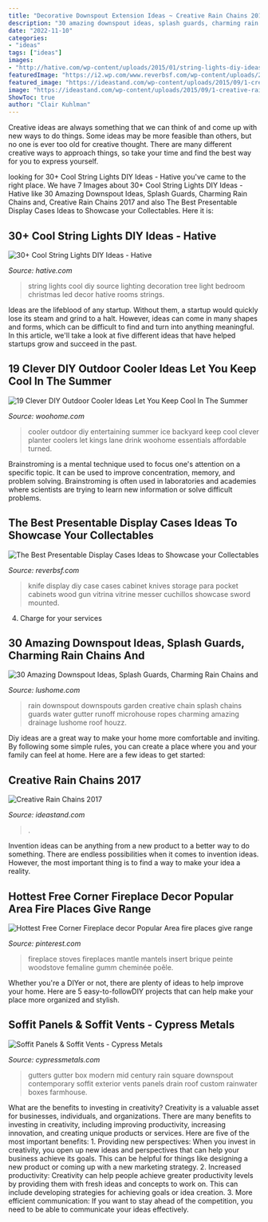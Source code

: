```yaml
---
title: "Decorative Downspout Extension Ideas ~ Creative Rain Chains 2017"
description: "30 amazing downspout ideas, splash guards, charming rain chains and"
date: "2022-11-10"
categories:
- "ideas"
tags: ["ideas"]
images:
- "http://hative.com/wp-content/uploads/2015/01/string-lights-diy-ideas/27-string-lights-diy-ideas.jpg"
featuredImage: "https://i2.wp.com/www.reverbsf.com/wp-content/uploads/2017/06/DIY-Knife-Display-Case.jpg?resize=682.5%2C1024"
featured_image: "https://ideastand.com/wp-content/uploads/2015/09/1-creative-rain-chains.jpg"
image: "https://ideastand.com/wp-content/uploads/2015/09/1-creative-rain-chains.jpg"
ShowToc: true
author: "Clair Kuhlman"
---
```



Creative ideas are always something that we can think of and come up with new ways to do things. Some ideas may be more feasible than others, but no one is ever too old for creative thought. There are many different creative ways to approach things, so take your time and find the best way for you to express yourself.

	

		
looking for 30+ Cool String Lights DIY Ideas - Hative you've came to the right place. We have 7 Images about 30+ Cool String Lights DIY Ideas - Hative like 30 Amazing Downspout Ideas, Splash Guards, Charming Rain Chains and, Creative Rain Chains 2017 and also The Best Presentable Display Cases Ideas to Showcase your Collectables. Here it is:
		
    
## 30+ Cool String Lights DIY Ideas - Hative

<img loading=lazy src="http://hative.com/wp-content/uploads/2015/01/string-lights-diy-ideas/27-string-lights-diy-ideas.jpg" onerror="this.onerror=null;this.src='https://tse4.mm.bing.net/th?id=OIP.oaoiOre59uFKUhHaYEqeIgHaJ5&amp;pid=15.1';" alt="30+ Cool String Lights DIY Ideas - Hative">

_Source: hative.com_

>string lights cool diy source lighting decoration tree light bedroom christmas led decor hative rooms strings. 

	

Ideas are the lifeblood of any startup. Without them, a startup would quickly lose its steam and grind to a halt. However, ideas can come in many shapes and forms, which can be difficult to find and turn into anything meaningful. In this article, we'll take a look at five different ideas that have helped startups grow and succeed in the past.

    
## 19 Clever DIY Outdoor Cooler Ideas Let You Keep Cool In The Summer

<img loading=lazy src="http://www.woohome.com/wp-content/uploads/2015/06/outdoor-cooler-ideas-woohome-14.jpg" onerror="this.onerror=null;this.src='https://tse2.mm.bing.net/th?id=OIP.fzLKgrsi-p-2oY4n3SMD1QHaK4&amp;pid=15.1';" alt="19 Clever DIY Outdoor Cooler Ideas Let You Keep Cool In The Summer">

_Source: woohome.com_

>cooler outdoor diy entertaining summer ice backyard keep cool clever planter coolers let kings lane drink woohome essentials affordable turned. 

	

Brainstroming is a mental technique used to focus one's attention on a specific topic. It can be used to improve concentration, memory, and problem solving. Brainstroming is often used in laboratories and academies where scientists are trying to learn new information or solve difficult problems.

    
## The Best Presentable Display Cases Ideas To Showcase Your Collectables

<img loading=lazy src="https://i2.wp.com/www.reverbsf.com/wp-content/uploads/2017/06/DIY-Knife-Display-Case.jpg?resize=682.5%2C1024" onerror="this.onerror=null;this.src='https://tse3.mm.bing.net/th?id=OIP.K72TXumrY1Ux7Y_9Iqw_dAHaLH&amp;pid=15.1';" alt="The Best Presentable Display Cases Ideas to Showcase your Collectables">

_Source: reverbsf.com_

>knife display diy case cases cabinet knives storage para pocket cabinets wood gun vitrina vitrine messer cuchillos showcase sword mounted. 

	

4. Charge for your services 

    
## 30 Amazing Downspout Ideas, Splash Guards, Charming Rain Chains And

<img loading=lazy src="https://www.lushome.com/wp-content/uploads/2012/10/rain-chain-rope-downspout-design-ideas-4.jpg" onerror="this.onerror=null;this.src='https://tse4.mm.bing.net/th?id=OIP.SsQmPzXEuQAQsYXjAKig1AAAAA&amp;pid=15.1';" alt="30 Amazing Downspout Ideas, Splash Guards, Charming Rain Chains and">

_Source: lushome.com_

>rain downspout downspouts garden creative chain splash chains guards water gutter runoff microhouse ropes charming amazing drainage lushome roof houzz. 

	

Diy ideas are a great way to make your home more comfortable and inviting. By following some simple rules, you can create a place where you and your family can feel at home. Here are a few ideas to get started: 

    
## Creative Rain Chains 2017

<img loading=lazy src="https://ideastand.com/wp-content/uploads/2015/09/1-creative-rain-chains.jpg" onerror="this.onerror=null;this.src='https://tse1.mm.bing.net/th?id=OIP.pW_4Mn4JiR55F3Vsz6Fk5QHaLe&amp;pid=15.1';" alt="Creative Rain Chains 2017">

_Source: ideastand.com_

>. 

	

Invention ideas can be anything from a new product to a better way to do something. There are endless possibilities when it comes to invention ideas. However, the most important thing is to find a way to make your idea a reality.

    
## Hottest Free Corner Fireplace Decor Popular Area Fire Places Give Range

<img loading=lazy src="https://i.pinimg.com/564x/cb/78/cb/cb78cbc50adaa7513029073b25a571a4.jpg" onerror="this.onerror=null;this.src='https://tse2.mm.bing.net/th?id=OIP.ikkF9YN37orPMIyKPAknewHaJ4&amp;pid=15.1';" alt="Hottest Free Corner Fireplace decor Popular Area fire places give range">

_Source: pinterest.com_

>fireplace stoves fireplaces mantle mantels insert brique peinte woodstove femaline gumm cheminée poêle. 

	

Whether you're a DIYer or not, there are plenty of ideas to help improve your home. Here are 5 easy-to-followDIY projects that can help make your place more organized and stylish.

    
## Soffit Panels &amp; Soffit Vents - Cypress Metals

<img loading=lazy src="https://www.cypressmetals.com/wp-content/uploads/2014/04/box-gutter-4.jpg" onerror="this.onerror=null;this.src='https://tse2.mm.bing.net/th?id=OIP.5rmyTyPFNc1_1hbuurMBnQHaJ4&amp;pid=15.1';" alt="Soffit Panels &amp; Soffit Vents - Cypress Metals">

_Source: cypressmetals.com_

>gutters gutter box modern mid century rain square downspout contemporary soffit exterior vents panels drain roof custom rainwater boxes farmhouse. 

	

What are the benefits to investing in creativity?
Creativity is a valuable asset for businesses, individuals, and organizations. There are many benefits to investing in creativity, including improving productivity, increasing innovation, and creating unique products or services. Here are five of the most important benefits: 1. Providing new perspectives: When you invest in creativity, you open up new ideas and perspectives that can help your business achieve its goals. This can be helpful for things like designing a new product or coming up with a new marketing strategy. 2. Increased productivity: Creativity can help people achieve greater productivity levels by providing them with fresh ideas and concepts to work on. This can include developing strategies for achieving goals or idea creation. 3. More efficient communication: If you want to stay ahead of the competition, you need to be able to communicate your ideas effectively.

